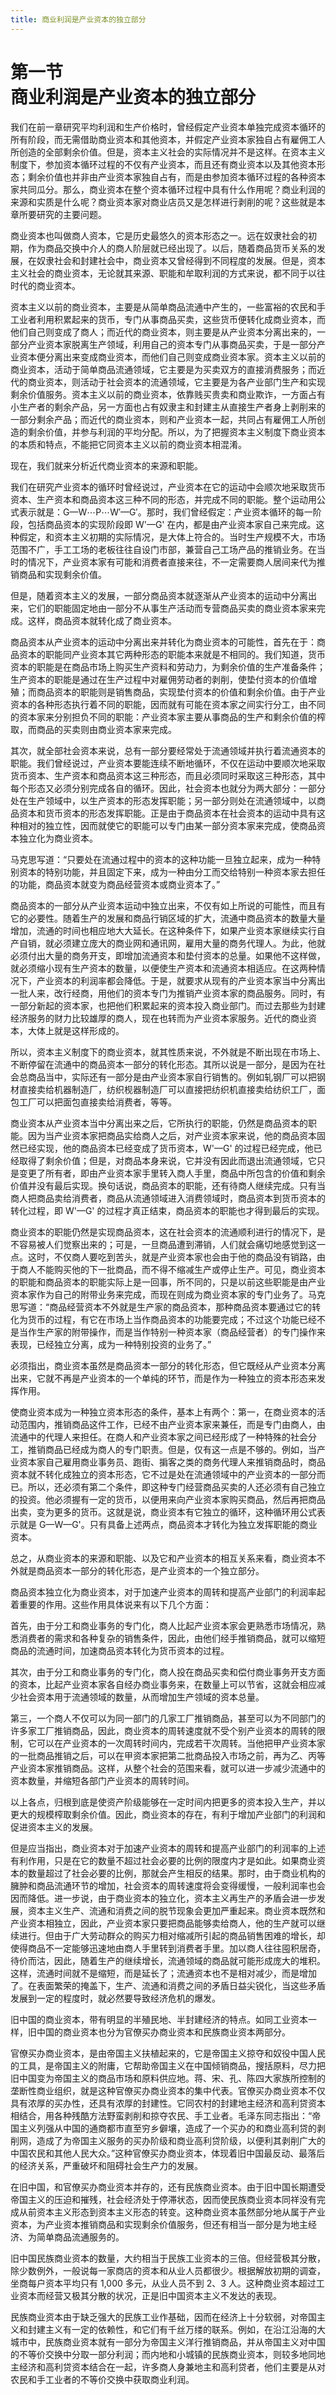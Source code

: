 ```yaml
---
title: 商业利润是产业资本的独立部分
---
```


# 第一节<br>**商业利润是产业资本的独立部分**

我们在前一章研究平均利润和生产价格时，曾经假定产业资本单独完成资本循环的所有阶段，而无需借助商业资本和其他资本，并假定产业资本家独自占有雇佣工人所创造的全部剩余价值。但是，资本主义社会的实际情况并不是这样。在资本主义制度下，参加资本循环过程的不仅有产业资本，而且还有商业资本以及其他资本形态；剩余价值也并非由产业资本家独自占有，而是由参加资本循环过程的各种资本家共同瓜分。那么，商业资本在整个资本循环过程中具有什么作用呢？商业利润的来源和实质是什么呢？商业资本家对商业店员又是怎样进行剥削的呢？这些就是本章所要研究的主要问题。

商业资本也叫做商人资本，它是历史最悠久的资本形态之一。远在奴隶社会的初期，作为商品交换中介人的商人阶层就已经出现了。以后，随着商品货币关系的发展，在奴隶社会和封建社会中，商业资本又曾经得到不同程度的发展。但是，资本主义社会的商业资本，无论就其来源、职能和牟取利润的方式来说，都不同于以往时代的商业资本。

资本主义以前的商业资本，主要是从简单商品流通中产生的，一些富裕的农民和手工业者利用积累起来的货币，专门从事商品买卖，这些货币便转化成商业资本，而他们自己则变成了商人；而近代的商业资本，则主要是从产业资本分离出来的，一部分产业资本家脱离生产领域，利用自己的资本专门从事商品买卖，于是一部分产业资本便分离出来变成商业资本，而他们自己则变成商业资本家。资本主义以前的商业资本，活动于简单商品流通领域，它主要是为买卖双方的直接消费服务；而近代的商业资本，则活动于社会资本的流通领域，它主要是为各产业部门生产和实现剩余价值服务。资本主义以前的商业资本，依靠贱买贵卖和商业欺诈，一方面占有小生产者的剩余产品，另一方面也占有奴隶主和封建主从直接生产者身上剥削来的一部分剩余产品；而近代的商业资本，则和产业资本一起，共同占有雇佣工人所创造的剩余价值，并参与利润的平均分配。所以，为了把握资本主义制度下商业资本的本质和特点，不能把它同资本主义以前的商业资本相混淆。

现在，我们就来分析近代商业资本的来源和职能。

我们在研究产业资本的循环时曾经说过，产业资本在它的运动中会顺次地采取货币资本、生产资本和商品资本这三种不同的形态，并完成不同的职能。整个运动用公式表示就是：$\newcommand{\dash}{\mathop{\text{---}}}\mathrm{G\dash W\cdots P\cdots W'\dash G'}$。那时，我们曾经假定：产业资本循环的每一阶段，包括商品资本的实现阶段即 W'—G' 在内，都是由产业资本家自己来完成。这种假定，和资本主义初期的实际情况，是大体上符合的。当时生产规模不大，市场范围不广，手工工场的老板往往自设门市部，兼营自己工场产品的推销业务。在当时的情况下，产业资本家有可能和消费者直接来往，不一定需要商人居间来代为推销商品和实现剩余价值。

但是，随着资本主义的发展，一部分商品资本就逐渐从产业资本的运动中分离出来，它们的职能固定地由一部分不从事生产活动而专营商品买卖的商业资本家来完成。这样，商品资本就转化成了商业资本。

商品资本从产业资本的运动中分离出来并转化为商业资本的可能性，首先在于：商品资本的职能同产业资本其它两种形态的职能本来就是不相同的。我们知道，货币资本的职能是在商品市场上购买生产资料和劳动力，为剩余价值的生产准备条件；生产资本的职能是通过在生产过程中对雇佣劳动者的剥削，使垫付资本的价值增殖；而商品资本的职能则是销售商品，实现垫付资本的价值和剩余价值。由于产业资本的各种形态执行着不同的职能，因而就有可能在资本家之间实行分工，由不同的资本家来分别担负不同的职能：产业资本家主要从事商品的生产和剩余价值的榨取，而商品的买卖则由商业资本家来完成。

其次，就全部社会资本来说，总有一部分要经常处于流通领域并执行着流通资本的职能。我们曾经说过，产业资本要能连续不断地循环，不仅在运动中要顺次地采取货币资本、生产资本和商品资本这三种形态，而且必须同时采取这三种形态，其中每个形态又必须分别完成各自的循环。因此，社会资本也就分为两大部分：一部分处在生产领域中，以生产资本的形态发挥职能；另一部分则处在流通领域中，以商品资本和货币资本的形态发挥职能。正是由于商品资本在社会资本的运动中具有这种相对的独立性，因而就使它的职能可以专门由某一部分资本家来完成，使商品资本独立化为商业资本。

马克思写道：“只要处在流通过程中的资本的这种功能一旦独立起来，成为一种特别资本的特别功能，并且固定下来，成为一种由分工而交给特别一种资本家去担任的功能，商品资本就变为商品经营资本或商业资本了。”

商品资本的一部分从产业资本运动中独立出来，不仅有如上所说的可能性，而且有它的必要性。随着生产的发展和商品行销区域的扩大，流通中商品资本的数量大量增加，流通的时间也相应地大大延长。在这种条件下，如果产业资本家继续实行自产自销，就必须建立庞大的商业网和通讯网，雇用大量的商务代理人。为此，他就必须付出大量的商务开支，即增加流通资本和垫付资本的总量。如果他不这样做，就必须缩小现有生产资本的数量，以便使生产资本和流通资本相适应。在这两种情况下，产业资本的利润率都会降低。于是，就要求从现有的产业资本家当中分离出一批人来，改行经商，用他们的资本专门为推销产业资本家的商品服务。同时，有一部分新起的资本家，也把他们积累起来的资本投入商业部门。而过去那些为封建经济服务的财力比较雄厚的商人，现在也转而为产业资本家服务。近代的商业资本，大体上就是这样形成的。

所以，资本主义制度下的商业资本，就其性质来说，不外就是不断出现在市场上、不断停留在流通中的商品资本一部分的转化形态。其所以说是一部分，是因为在社会总商品当中，实际还有一部分是由产业资本家自行销售的。例如轧钢厂可以把钢材直接卖给机器制造厂，纺织枧器制造厂可以直接把纺织机直接卖给纺织工厂，面包工厂可以把面包直接卖给消费者，等等。

商业资本从产业资本当中分离出来之后，它所执行的职能，仍然是商品资本的职能。因为当产业资本家把商品实给商人之后，对产业资本家来说，他的商品资本固然已经实现，他的商品资本已经变成了货币资本，W'—G' 的过程已经完成，他已经取得了剩余价值；但是，对商品本身来说，它并没有因此而退出流通领域，它只是变更了所有者，即由产业资本家手里转入商人手里，商品中所包含的价值和剩余价值并没有最后实现。换句话说，商品资本的职能，还有待商人继续完成。只有当商人把商品卖给消费者，商品从流通领域进入消费领域时，商品资本到货币资本的转化过程，即 W'—G' 的过程才真正结束，商品资本的职能也才得到最后的实现。

商业资本的职能仍然是实现商品资本，这在社会资本的流通顺利进行的情况下，是不容易被人们觉察出来的；可是，一旦商品遭到滞销，人们就会痛切地感觉到这一点。这时，不仅商人要吃到苦头，就是产业资本家也会由于他的商品没有销路，由于商人不能购买他的下一批商品，而不得不缩减生产或停止生产。可见，商业资本的职能和商品资本的职能实际上是一回事，所不同的，只是以前这些职能是由产业资本家作为自己的附带业务来完成，而现在则成为商业资本家的专门业务了。马克思写道：“商品经营资本不外就是生产家的商品资本，那种商品资本要通过它的转化为货币的过程，有它在市场上当作商品资本的功能要完成；不过这个功能已经不是当作生产家的附带操作，而是当作特别一种资本家（商品经营者）的专门操作来表现，已经独立分离，成为一种特别投资的业务了。”

必须指出，商业资本虽然是商品资本一部分的转化形态，但它既经从产业资本分离出来，它就不再是产业资本的一个单纯的环节，而是作为一种独立的资本形态来发挥作用。

使商业资本成为一种独立资本形态的条件，基本上有两个：第一，在商业资本的活动范围内，推销商品这件工作，已经不由产业资本家来兼任，而是专门由商人，由流通中的代理人来担任。在商人和产业资本家之间已经形成了一种特殊的社会分工，推销商品已经成为商人的专门职责。但是，仅有这一点是不够的。例如，当产业资本家自己雇用商业事务员、跑街、掮客之类的商务代理人来推销商品时，商品资本就不转化成独立的资本形态，它不过是处在流通领域中的产业资本的一部分而已。所以，还必须有第二个条件，即这种专门经营商品买卖的人还必须有自己独立的投资。他必须握有一定的货币，以便用来向产业资本家购买商品，然后再把商品出卖，变为更多的货币。这就是说，商业资本有它独立的循环，这种循环用公式表示就是 G—W—G'。只有具备上述两点，商品资本才转化为独立发挥职能的商业资本。

总之，从商业资本的来源和职能、以及它和产业资本的相互关系来看，商业资本不外就是商品资本一部分的转化形态，是产业资本的一个独立部分。

商品资本独立化为商业资本，对于加速产业资本的周转和提高产业部门的利润率起着重要的作用。这些作用具体说来有以下几个方面：

首先，由于分工和商业事务的专门化，商人比起产业资本家会更熟悉市场情况，熟悉消费者的需求和各种复杂的销售条件，因此，由他们经手推销商品，就可以缩短商品的流通时间，加速商品资本转化为货币资本的过程。

其次，由于分工和商业事务的专门化，商人投在商品买卖和偿付商业事务开支方面的资本，比起产业资本家各自经办商业事务来，在数量上可以节省，这就会相应减少社会资本用于流通领域的数量，从而增加生产领域的资本总量。

第三，一个商人不仅可以为同一部门的几家工厂推销商品，甚至可以为不同部门的许多家工厂推销商品，因此，商业资本的周转速度就不受个别产业资本的周转的限制，它可以在产业资本的一次周转时间内，完成若干次周转。当他把甲产业资本家的一批商品推销之后，可以在甲资本家把第二批商品投入市场之前，再为乙、丙等产业资本家推销商品。这样，从整个社会的范围来看，就可以进一步减少流通中的资本数量，并缩短各部门产业资本的周转时间。

以上各点，归根到底是使资产阶级能够在一定时间内把更多的资本投入生产，并以更大的规模榨取剩余价值。因此，商业资本的存在，有利于增加产业部门的利润和促进资本主义的发展。

但是应当指出，商业资本对于加速产业资本的周转和提高产业部门的利润率的上述有利作用，只是在它的数量不超过社会必要的比例的限度内才是如此。如果商业资本的数量超过了社会必要的比例，那就会产生相反的结果。那时，由于商业机构的臃肿和商品流通环节的增加，社会资本的周转速度将会变得缓慢，一般利润率也会因而降低。进一步说，由于商业资本的独立化，资本主义再生产的矛盾会进一步发展，资本主义生产、流通和消费之间的脱节现象会更加严重起来。商业资本既然和产业资本相独立，因此，产业资本家只要把商品能够卖给商人，他的生产就可以继续进行。但由于广大劳动群众的购买力相对缩减所引起的商品销售困难的增长，却使得商品不一定能够迅速地由商人手里转到消费者手里。加以商人往往囤积居奇，待价而沽，因此，随着生产的继续增长，流通领域的商品就可能形成庞大的堆积。这样，流通时间就不是缩短，而是延长了；流通资本也不是相对减少，而是增加了。在表面繁荣的掩盖下，生产、流通和消费之间的矛盾日益尖锐化，当这些矛盾发展到一定的程度时，就必然要导致经济危机的爆发。

旧中国的商业资本，带有明显的半殖民地、半封建经济的特点。如同工业资本一样，旧中国的商业资本也分为官僚买办商业资本和民族商业资本两部分。

官僚买办商业资本，是由帝国主义扶植起来的，它是帝国主义掠夺和奴役中国人民的工具，是帝国主义的附庸，它帮助帝国主义在中国倾销商品，搜括原料，尽力把旧中国变为帝国主义的商品市场和原料供应地。蒋、宋、孔、陈四大家族所控制的垄断性商业组织，就是这种官僚买办商业资本的集中代表。官僚买办商业资本不仅具有浓厚的买办性，还具有浓厚的封建性。它同农村的封建地主经济和高利贷资本相结合，用各种残酷方法野蛮剥削和掠夺农民、手工业者。毛泽东同志指出：“帝国主义列强从中国的通商都市直至穷乡僻壤，造成了一个买办的和商业高利贷的剥削网，造成了为帝国主义服务的买办阶级和商业高利贷阶级，以便利其剥削广大的中国农民和其他人民大众。”这种官僚买办商业资本，体现着旧中国最反动、最落后的经济关系，严重破坏和阻碍社会生产力的发展。

在旧中国，和官僚买办商业资本并存的，还有民族商业资本。由于旧中国长期遭受帝国主义的压迫和摧残，社会经济处于停滞状态，因而使民族商业资本同祥没有完成从前资本主义形态到资本主义形态的转变。这种商业资本虽然部分地从属于产业资本，为产业资本推销商品和实现剩余价值服务，但还有相当一部分是为地主经济、为简单商品流通服务的。

旧中国民族商业资本的数量，大约相当于民族工业资本的三倍。但经营极其分散，除少数例外，一般说每一家商店的资本和从业人员都很少。根据解放初期的调查，坐商每户资本平均只有 1,000 多元，从业人员不到 2、3 人。这种商业资本超过工业资本而经营又极其分散的状况，正是旧中国资本主义不发达的表现。

民族商业资本由于缺乏强大的民族工业作基础，因而在经济上十分软弱，对帝国主义和封建主义有一定的依赖性，和它们有千丝万缕的联系。例如，在沿江沿海的大城市中，民族商业资本就有一部分为帝国主义洋行推销商品，并从帝国主义对中国的不等价交换中分取一部分利润；而内地和小城镇的民族商业资本，则较多地同地主经济和高利贷资本结合在一起，许多商人身兼地主和高利贷者，他们主要是从对农民和手工业者的不等价交换中获取商业利润。